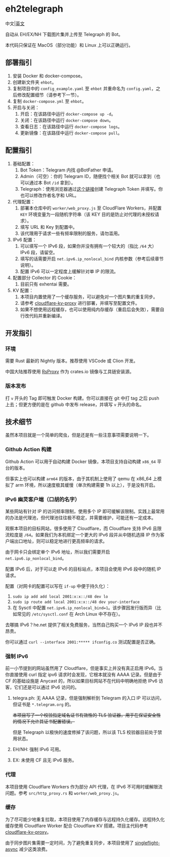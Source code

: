 # eh2telegraph

中文|[英文](README.md)

自动从 EH/EX/NH 下载图片集并上传至 Telegraph 的 Bot。

本代码只保证在 MacOS（部分功能）和 Linux 上可以正确运行。

## 部署指引
1. 安装 Docker 和 docker-compose。
2. 创建新文件夹 `ehbot`。
2. 复制项目中的 `config_example.yaml` 至 `ehbot` 并重命名为 `config.yaml`，之后修改配置细节（请参考下一节）。
3. 复制 `docker-compose.yml` 至 `ehbot`。
4. 开启与关闭：
    1. 开启：在该路径中运行 `docker-compose up -d`。
    2. 关闭：在该路径中运行 `docker-compose down`。
    3. 查看日志：在该路径中运行 `docker-compose logs`。
    4. 更新镜像：在该路径中运行 `docker-compose pull`。

## 配置指引
1. 基础配置：
    1. Bot Token：Telegram 内找 @BotFather 申请。
    2. Admin（可空）：你的 Telegram ID，随便找个相关 Bot 就可以拿到（也可以通过本 Bot `/id` 拿到）。
    3. Telegraph：使用浏览器通过[这个链接](https://api.telegra.ph/createAccount?short_name=test_account&author_name=test_author)创建 Telegraph Token 并填写。你也可以修改作者名字和 URL。
2. 代理配置：
    1. 部署本仓库中的 `worker/web_proxy.js` 至 CloudFlare Workers，并配置 `KEY` 环境变量为一段随机字符串（该 KEY 目的是防止对代理的未授权请求）。
    2. 填写 URL 和 Key 到配置中。
    3. 该代理用于请求一些有频率限制的服务，请勿滥用。
3. IPv6 配置：
    1. 可以填写一个 IPv6 段，如果你并没有拥有一个较大的（指比 `/64` 大）IPv6 段，请留空。
    2. 填写的话需要开启 `net.ipv6.ip_nonlocal_bind` 内核参数（参考后续章节说明）。
    3. 配置 IPv6 可以一定程度上缓解针对单 IP 的限流。
4. 配置部分 Collector 的 Cookie：
    1. 目前只有 exhentai 需要。
5. KV 配置：
    1. 本项目内置使用了一个缓存服务，可以避免对一个图片集的重复同步。
    2. 请参考 [cloudflare-kv-proxy](https://github.com/ihciah/cloudflare-kv-proxy) 进行部署，并填写至配置文件。
    3. 如果不想使用远程缓存，也可以使用纯内存缓存（重启后会失效），需要自行改代码并重新编译。

## 开发指引
### 环境
需要 Rust 最新的 Nightly 版本。推荐使用 VSCode 或 Clion 开发。

中国大陆推荐使用 [RsProxy](https://rsproxy.cn/) 作为 crates.io 镜像与工具链安装源。

### 版本发布
打 `v` 开头的 Tag 即可触发 Docker 构建。你可以直接在 git 中打 tag 之后 push 上去；但更方便的是在 github 中发布 release，并填写 `v` 开头的命名。

## 技术细节
虽然本项目就是一个简单的爬虫，但是还是有一些注意事项需要说明一下。

### Github Action 构建
Github Action 可以用于自动构建 Docker 镜像，本项目支持自动构建 `x86_64` 平台的版本。

但事实上也可以构建 `arm64` 的版本，由于其机制上使用了 qemu 在 x86_64 上模拟了 arm 环境，所以速度极其缓慢（单次构建需要 1h 以上），于是没有开启。

### IPv6 幽灵客户端（口胡的名字）
某些网站有针对 IP 的访问频率限制，使用多个 IP 即可缓解该限制。实践上最常用的办法是代理池，但代理池往往极不稳定，并需要维护，可能还有一定成本。

观察本项目的目标网站，很多使用了 Cloudflare，而 Cloudflare 支持 IPv6 且限流粒度是 `/64`。如果我们为本机绑定一个更大的 IPv6 段并从中随机选择 IP 作为客户端出口地址，则可以稳定地进行更高频率的请求。

由于网卡只会绑定单个 IPv6 地址，所以我们需要开启 `net.ipv6.ip_nonlocal_bind`。

配置 IPv6 后，对于可以走 IPv6 的目标站点，本项目会使用 IPv6 段中的随机 IP 请求。

配置（对网卡的配置可以写在 `if-up` 中便于持久化）：
1. `sudo ip add add local 2001:x:x::/48 dev lo`
2. `sudo ip route add local 2001:x:x::/48 dev your-interface`
3. 在 Sysctl 中配置 `net.ipv6.ip_nonlocal_bind=1`。该步骤因发行版而异（比如常见的 `/etc/sysctl.conf` 在 Arch Linux 中不存在）。

去哪搞 IPv6？he.net 提供了相关免费服务，当然自己购买一个 IPv6 IP 段也并不昂贵。

你可以通过 `curl --interface 2001:***** ifconfig.co` 测试配置是否正确。

### 强制 IPv6
前一小节提到的网站虽然用了 Cloudflare，但是事实上并没有真正启用 IPv6。当你直接使用 curl 指定 ipv6 请求时会发现，它根本就没有 AAAA 记录。但是由于 CF 的基础设施是 Anycast 的，所以如果目标网站不在代码中明确地拒绝 IPv6 访客，它们还是可以通过 IPv6 访问的。

1. telegra.ph: 无 AAAA 记录，但是强制解析到 Telegram 的入口 IP 可以访问，但证书是 `*.telegram.org` 的。

    ~~本项目写了一个校验指定域名证书有效性的 TLS 验证器，用于在保证安全性的情况下允许其证书配置错误。~~

    但是 Telegraph 以极快的速度修掉了该问题，所以该 TLS 校验器目前处于禁用状态。
2. EH/NH: 强制 IPv6 可用。
3. EX: 未使用 CF 且无 IPv6 服务。

### 代理
本项目使用 Cloudflare Workers 作为部分 API 代理，在 IPv6 不可用时缓解限流问题。参考 `src/http_proxy.rs` 和 `worker/web_proxy.js`。

### 缓存
为了尽可能少地重复拉取，本项目使用了内存缓存与远程持久化缓存。远程持久化缓存使用 Cloudflare Worker 配合 Cloudflare KV 搭建。项目主代码参考 [cloudflare-kv-proxy](https://github.com/ihciah/cloudflare-kv-proxy)。

由于同步图片集需要一定时间，为了避免重复同步，本项目使用了 [singleflight-async](https://github.com/ihciah/singleflight-async) 减少这类浪费。

